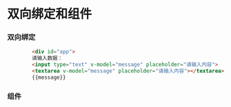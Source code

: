 # 双向绑定和组件
### 双向绑定
```html
		<div id="app">
		请输入数据：
		<input type="text" v-model="message" placeholder="请输入内容">
		<textarea v-model="message" placeholder="请输入内容"></textarea>
		{{message}}
```
### 组件